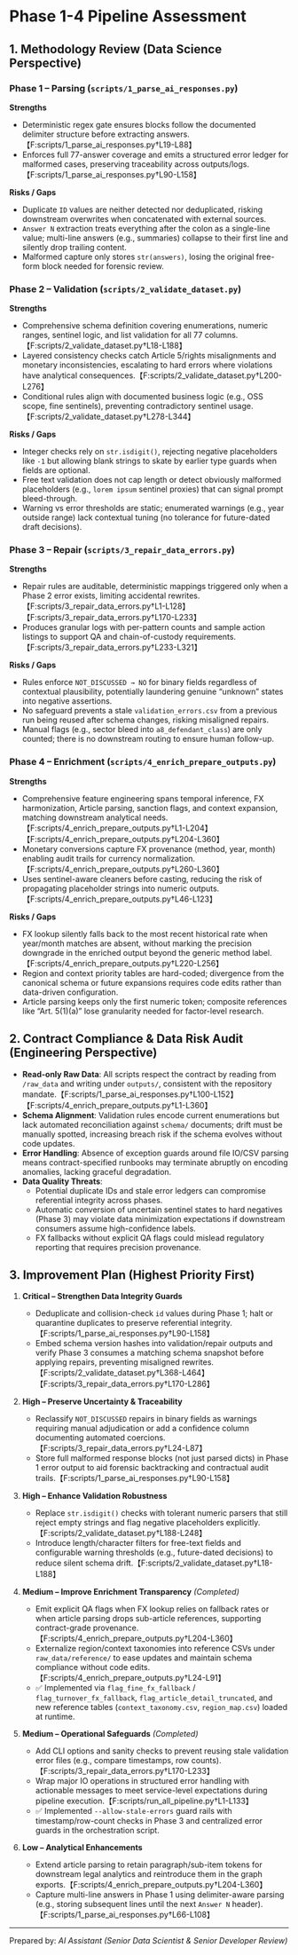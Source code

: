 # Phase 1-4 Pipeline Assessment

## 1. Methodology Review (Data Science Perspective)

### Phase 1 – Parsing (`scripts/1_parse_ai_responses.py`)
**Strengths**
- Deterministic regex gate ensures blocks follow the documented delimiter structure before extracting answers.【F:scripts/1_parse_ai_responses.py†L19-L88】
- Enforces full 77-answer coverage and emits a structured error ledger for malformed cases, preserving traceability across outputs/logs.【F:scripts/1_parse_ai_responses.py†L90-L158】

**Risks / Gaps**
- Duplicate `ID` values are neither detected nor deduplicated, risking downstream overwrites when concatenated with external sources.
- `Answer N` extraction treats everything after the colon as a single-line value; multi-line answers (e.g., summaries) collapse to their first line and silently drop trailing content.
- Malformed capture only stores `str(answers)`, losing the original free-form block needed for forensic review.

### Phase 2 – Validation (`scripts/2_validate_dataset.py`)
**Strengths**
- Comprehensive schema definition covering enumerations, numeric ranges, sentinel logic, and list validation for all 77 columns.【F:scripts/2_validate_dataset.py†L18-L188】
- Layered consistency checks catch Article 5/rights misalignments and monetary inconsistencies, escalating to hard errors where violations have analytical consequences.【F:scripts/2_validate_dataset.py†L200-L276】
- Conditional rules align with documented business logic (e.g., OSS scope, fine sentinels), preventing contradictory sentinel usage.【F:scripts/2_validate_dataset.py†L278-L344】

**Risks / Gaps**
- Integer checks rely on `str.isdigit()`, rejecting negative placeholders like `-1` but allowing blank strings to skate by earlier type guards when fields are optional.
- Free text validation does not cap length or detect obviously malformed placeholders (e.g., `lorem ipsum` sentinel proxies) that can signal prompt bleed-through.
- Warning vs error thresholds are static; enumerated warnings (e.g., year outside range) lack contextual tuning (no tolerance for future-dated draft decisions).

### Phase 3 – Repair (`scripts/3_repair_data_errors.py`)
**Strengths**
- Repair rules are auditable, deterministic mappings triggered only when a Phase 2 error exists, limiting accidental rewrites.【F:scripts/3_repair_data_errors.py†L1-L128】【F:scripts/3_repair_data_errors.py†L170-L233】
- Produces granular logs with per-pattern counts and sample action listings to support QA and chain-of-custody requirements.【F:scripts/3_repair_data_errors.py†L233-L321】

**Risks / Gaps**
- Rules enforce `NOT_DISCUSSED → NO` for binary fields regardless of contextual plausibility, potentially laundering genuine “unknown” states into negative assertions.
- No safeguard prevents a stale `validation_errors.csv` from a previous run being reused after schema changes, risking misaligned repairs.
- Manual flags (e.g., sector bleed into `a8_defendant_class`) are only counted; there is no downstream routing to ensure human follow-up.

### Phase 4 – Enrichment (`scripts/4_enrich_prepare_outputs.py`)
**Strengths**
- Comprehensive feature engineering spans temporal inference, FX harmonization, Article parsing, sanction flags, and context expansion, matching downstream analytical needs.【F:scripts/4_enrich_prepare_outputs.py†L1-L204】【F:scripts/4_enrich_prepare_outputs.py†L204-L360】
- Monetary conversions capture FX provenance (method, year, month) enabling audit trails for currency normalization.【F:scripts/4_enrich_prepare_outputs.py†L260-L360】
- Uses sentinel-aware cleaners before casting, reducing the risk of propagating placeholder strings into numeric outputs.【F:scripts/4_enrich_prepare_outputs.py†L46-L123】

**Risks / Gaps**
- FX lookup silently falls back to the most recent historical rate when year/month matches are absent, without marking the precision downgrade in the enriched output beyond the generic method label.【F:scripts/4_enrich_prepare_outputs.py†L220-L256】
- Region and context priority tables are hard-coded; divergence from the canonical schema or future expansions requires code edits rather than data-driven configuration.
- Article parsing keeps only the first numeric token; composite references like “Art. 5(1)(a)” lose granularity needed for factor-level research.

## 2. Contract Compliance & Data Risk Audit (Engineering Perspective)

- **Read-only Raw Data**: All scripts respect the contract by reading from `/raw_data` and writing under `outputs/`, consistent with the repository mandate.【F:scripts/1_parse_ai_responses.py†L100-L152】【F:scripts/4_enrich_prepare_outputs.py†L1-L360】
- **Schema Alignment**: Validation rules encode current enumerations but lack automated reconciliation against `schema/` documents; drift must be manually spotted, increasing breach risk if the schema evolves without code updates.
- **Error Handling**: Absence of exception guards around file IO/CSV parsing means contract-specified runbooks may terminate abruptly on encoding anomalies, lacking graceful degradation.
- **Data Quality Threats**:
  - Potential duplicate IDs and stale error ledgers can compromise referential integrity across phases.
  - Automatic conversion of uncertain sentinel states to hard negatives (Phase 3) may violate data minimization expectations if downstream consumers assume high-confidence labels.
  - FX fallbacks without explicit QA flags could mislead regulatory reporting that requires precision provenance.

## 3. Improvement Plan (Highest Priority First)

1. **Critical – Strengthen Data Integrity Guards**
   - Deduplicate and collision-check `id` values during Phase 1; halt or quarantine duplicates to preserve referential integrity.【F:scripts/1_parse_ai_responses.py†L90-L158】
   - Embed schema version hashes into validation/repair outputs and verify Phase 3 consumes a matching schema snapshot before applying repairs, preventing misaligned rewrites.【F:scripts/2_validate_dataset.py†L368-L464】【F:scripts/3_repair_data_errors.py†L170-L286】

2. **High – Preserve Uncertainty & Traceability**
   - Reclassify `NOT_DISCUSSED` repairs in binary fields as warnings requiring manual adjudication or add a confidence column documenting automated coercions.【F:scripts/3_repair_data_errors.py†L24-L87】
   - Store full malformed response blocks (not just parsed dicts) in Phase 1 error output to aid forensic backtracking and contractual audit trails.【F:scripts/1_parse_ai_responses.py†L90-L158】

3. **High – Enhance Validation Robustness**
   - Replace `str.isdigit()` checks with tolerant numeric parsers that still reject empty strings and flag negative placeholders explicitly.【F:scripts/2_validate_dataset.py†L188-L248】
   - Introduce length/character filters for free-text fields and configurable warning thresholds (e.g., future-dated decisions) to reduce silent schema drift.【F:scripts/2_validate_dataset.py†L18-L188】

4. **Medium – Improve Enrichment Transparency** *(Completed)*
   - Emit explicit QA flags when FX lookup relies on fallback rates or when article parsing drops sub-article references, supporting contract-grade provenance.【F:scripts/4_enrich_prepare_outputs.py†L204-L360】
   - Externalize region/context taxonomies into reference CSVs under `raw_data/reference/` to ease updates and maintain schema compliance without code edits.【F:scripts/4_enrich_prepare_outputs.py†L24-L91】
   - ✅ Implemented via `flag_fine_fx_fallback` / `flag_turnover_fx_fallback`, `flag_article_detail_truncated`, and new reference tables (`context_taxonomy.csv`, `region_map.csv`) loaded at runtime.

5. **Medium – Operational Safeguards** *(Completed)*
   - Add CLI options and sanity checks to prevent reusing stale validation error files (e.g., compare timestamps, row counts).【F:scripts/3_repair_data_errors.py†L170-L233】
   - Wrap major IO operations in structured error handling with actionable messages to meet service-level expectations during pipeline execution.【F:scripts/run_all_pipeline.py†L1-L133】
   - ✅ Implemented `--allow-stale-errors` guard rails with timestamp/row-count checks in Phase 3 and centralized error guards in the orchestration script.

6. **Low – Analytical Enhancements**
   - Extend article parsing to retain paragraph/sub-item tokens for downstream legal analytics and reintroduce them in the graph exports.【F:scripts/4_enrich_prepare_outputs.py†L204-L360】
   - Capture multi-line answers in Phase 1 using delimiter-aware parsing (e.g., storing subsequent lines until the next `Answer N` header).【F:scripts/1_parse_ai_responses.py†L66-L108】

---
Prepared by: _AI Assistant (Senior Data Scientist & Senior Developer Review)_
